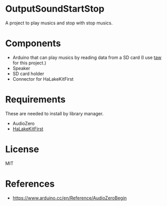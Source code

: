 # OutputSoundStartStop
A project to play musics and stop with stop musics.

# Components
- Arduino that can play musics by reading data from a SD card
  (I use [taw](http://rabidprototypes.com/product/tau/) for this project.)
- Speaker
- SD card holder
- Connector for HaLakeKitFirst

# Requirements
These are needed to install by library manager.
- AudioZero
- [HaLakeKitFirst](https://github.com/nyampass/HaLakeKitFirst-Library)

# License
MIT

# References
- https://www.arduino.cc/en/Reference/AudioZeroBegin